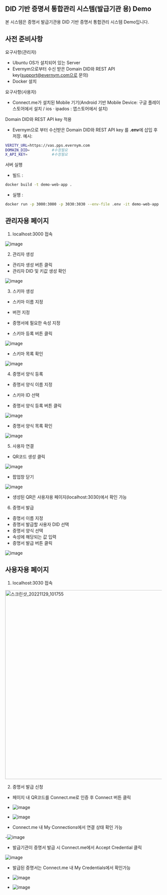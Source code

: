 ## DID 기반 증명서 통합관리 시스템(발급기관 용) Demo
      
본 시스템은 증명서 발급기관용 DID 기반 증명서 통합관리 시스템 Demo입니다. 
 

## 사전 준비사항
요구사항(관리자)
- Ubuntu OS가 설치되어 있는 Server
- Evernym으로부터 수신 받은 Domain DID와 REST API key(support@evernym.com으로 문의)
- Docker 설치

요구사항(사용자)
- Connect.me가 설치된 Mobile 기기(Android 기반 Mobile Device: 구글 플레이스토어에서 설치 / ios · ipados : 앱스토어에서 설치)


Domain DID와 REST API key 적용
- Evernym으로 부터 수신받은 Domain DID와 REST API key 를 **.env**에 삽입 후 저장.
예시:
```sh
VERITY_URL=https://vas.pps.evernym.com
DOMAIN_DID=          #수정필요
X_API_KEY=           #수정필요
```

서버 실행
- 빌드 : 
```sh
docker build -t demo-web-app .
```
- 실행 : 
```sh
docker run -p 3000:3000 -p 3030:3030 --env-file .env -it demo-web-app
```
## 관리자용 페이지
1. localhost:3000 접속  


![image](https://user-images.githubusercontent.com/94879566/204724775-9356e65d-d17b-408b-a9f9-c6f0683ffa9a.png)



2. 관리자 생성  


- 관리자 생성 버튼 클릭  
- 관리자 DID 및 키값 생성 확인 


![image](https://user-images.githubusercontent.com/94879566/204724932-3df7c544-994b-4129-8950-0922e86e5975.png)



3. 스키마 생성  


- 스키마 이름 지정

 
- 버전 지정

 
- 증명서에 필요한 속성 지정  
- 스키마 등록 버튼 클릭  


![image](https://user-images.githubusercontent.com/94879566/204724961-269c3397-faf9-4a9a-b0e9-a069981379c0.png)  


- 스키마 목록 확인


![image](https://user-images.githubusercontent.com/94879566/204725000-c4f5ac3b-9a30-4996-b207-90fde4b1469a.png)



4. 증명서 양식 등록


- 증명서 양식 이름 지정


- 스키마 ID 선택


- 증명서 양식 등록 버튼 클릭


![image](https://user-images.githubusercontent.com/94879566/204536182-c0dad7a7-8632-4bcb-b6cc-242ede858688.png)

- 증명서 양식 목록 확인


![image](https://user-images.githubusercontent.com/94879566/204536207-1ab51b49-0b54-480a-a86f-3c0334b66e91.png)



5. 사용자 연결


- QR코드 생성 클릭


![image](https://user-images.githubusercontent.com/94879566/204536280-ebb26aad-8e6c-4dcc-945d-376011cb9343.png)


- 팝업창 닫기


![image](https://user-images.githubusercontent.com/94879566/204536315-1672583d-aa39-4fcf-968e-b54f8765e447.png)


- 생성된 QR은 사용자용 페이지(localhost:3030)에서 확인 가능



6. 증명서 발급
- 증명서 이름 지정
- 증명서 발급할 사용자 DID 선택
- 증명서 양식 선택
- 속성에 해당되는 값 입력
- 증명서 발급 버튼 클릭


![image](https://user-images.githubusercontent.com/94879566/204536418-24c66047-4123-46b4-892d-4439f53f02bf.png)




## 사용자용 페이지
1. localhost:3030 접속
<img width="608" alt="스크린샷_20221129_101755" src="https://user-images.githubusercontent.com/94879566/204539300-f42f2761-247a-4fda-8594-d8ccc02af34a.png">

2. 증명서 발급 신청
- 페이지 내 QR코드를 Connect.me로 인증 후 Connect 버튼 클릭

- ![image](https://user-images.githubusercontent.com/94879566/204539415-1b88c1cd-2e5f-48c4-bfac-ad4e98d82ce3.png)

- ![image](https://user-images.githubusercontent.com/94879566/204539572-831bfd7f-4b1a-4386-8e04-574280b28564.png)

- Connect.me 내 My Connections에서 연결 상태 확인 가능

-![image](https://user-images.githubusercontent.com/94879566/204539593-50fed5f1-1134-4888-8c21-52d0656fe53d.png)


- 발급기관이 증명서 발급 시 Connect.me에서 Accept Credential 클릭

![image](https://user-images.githubusercontent.com/94879566/204539632-00297442-dca1-45aa-82ab-de92c8a3a9f3.png)

- 발급된 증명서는 Connect.me 내 My Credentials에서 확인가능

- ![image](https://user-images.githubusercontent.com/94879566/204539659-057dbb94-c61e-42ee-9696-d38d5d68f11c.png)

- ![image](https://user-images.githubusercontent.com/94879566/204539687-b4119d26-d2d0-4452-b795-b4c9e4ecf9cf.png)


